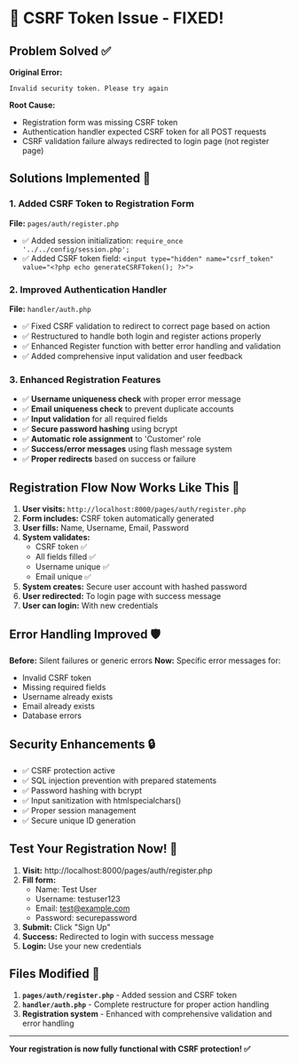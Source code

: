 # 🎉 CSRF Token Issue - FIXED!

## Problem Solved ✅

**Original Error:**
```
Invalid security token. Please try again
```

**Root Cause:** 
- Registration form was missing CSRF token
- Authentication handler expected CSRF token for all POST requests
- CSRF validation failure always redirected to login page (not register page)

## Solutions Implemented 🔧

### 1. **Added CSRF Token to Registration Form**
**File:** `pages/auth/register.php`
- ✅ Added session initialization: `require_once '../../config/session.php';`
- ✅ Added CSRF token field: `<input type="hidden" name="csrf_token" value="<?php echo generateCSRFToken(); ?>">`

### 2. **Improved Authentication Handler**
**File:** `handler/auth.php`
- ✅ Fixed CSRF validation to redirect to correct page based on action
- ✅ Restructured to handle both login and register actions properly
- ✅ Enhanced Register function with better error handling and validation
- ✅ Added comprehensive input validation and user feedback

### 3. **Enhanced Registration Features**
- ✅ **Username uniqueness check** with proper error message
- ✅ **Email uniqueness check** to prevent duplicate accounts
- ✅ **Input validation** for all required fields
- ✅ **Secure password hashing** using bcrypt
- ✅ **Automatic role assignment** to 'Customer' role
- ✅ **Success/error messages** using flash message system
- ✅ **Proper redirects** based on success or failure

## Registration Flow Now Works Like This 📝

1. **User visits:** `http://localhost:8000/pages/auth/register.php`
2. **Form includes:** CSRF token automatically generated
3. **User fills:** Name, Username, Email, Password
4. **System validates:** 
   - CSRF token ✅
   - All fields filled ✅
   - Username unique ✅
   - Email unique ✅
5. **System creates:** Secure user account with hashed password
6. **User redirected:** To login page with success message
7. **User can login:** With new credentials

## Error Handling Improved 🛡️

**Before:** Silent failures or generic errors
**Now:** Specific error messages for:
- Invalid CSRF token
- Missing required fields
- Username already exists
- Email already exists
- Database errors

## Security Enhancements 🔒

- ✅ CSRF protection active
- ✅ SQL injection prevention with prepared statements
- ✅ Password hashing with bcrypt
- ✅ Input sanitization with htmlspecialchars()
- ✅ Proper session management
- ✅ Secure unique ID generation

## Test Your Registration Now! 🚀

1. **Visit:** http://localhost:8000/pages/auth/register.php
2. **Fill form:**
   - Name: Test User
   - Username: testuser123
   - Email: test@example.com
   - Password: securepassword
3. **Submit:** Click "Sign Up"
4. **Success:** Redirected to login with success message
5. **Login:** Use your new credentials

## Files Modified 📁

1. **`pages/auth/register.php`** - Added session and CSRF token
2. **`handler/auth.php`** - Complete restructure for proper action handling
3. **Registration system** - Enhanced with comprehensive validation and error handling

---

**Your registration is now fully functional with CSRF protection! ✅**